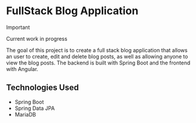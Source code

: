 # FullStack Blog Application

> [!IMPORTANT]
> Current work in progress

The goal of this project is to create a full stack blog application that allows
an user to create, edit and delete blog posts, as well as allowing anyone to
view the blog posts. The backend is built with Spring Boot and the frontend with
Angular.

## Technologies Used

- Spring Boot
- Spring Data JPA
- MariaDB
